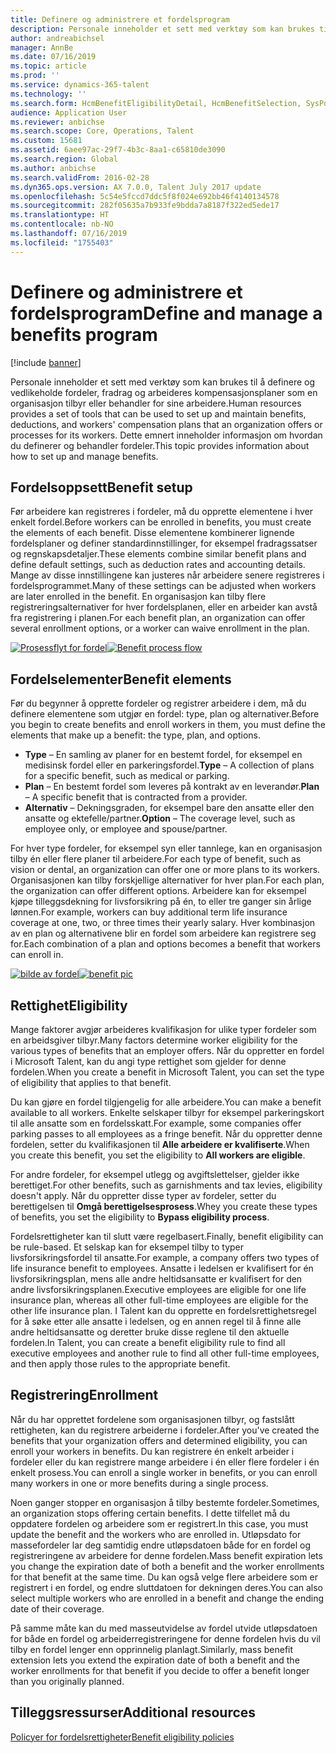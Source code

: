```yaml
---
title: Definere og administrere et fordelsprogram
description: Personale inneholder et sett med verktøy som kan brukes til å definere og vedlikeholde fordeler, fradrag og arbeideres kompensasjonsplaner som en organisasjon tilbyr eller behandler for sine arbeidere. Denne artikkelen inneholder informasjon om hvordan du definerer og behandler fordeler.
author: andreabichsel
manager: AnnBe
ms.date: 07/16/2019
ms.topic: article
ms.prod: ''
ms.service: dynamics-365-talent
ms.technology: ''
ms.search.form: HcmBenefitEligibilityDetail, HcmBenefitSelection, SysPolicyListPage, SysPolicySourceDocumentRuleType
audience: Application User
ms.reviewer: anbichse
ms.search.scope: Core, Operations, Talent
ms.custom: 15681
ms.assetid: 6aee97ac-29f7-4b3c-8aa1-c65810de3090
ms.search.region: Global
ms.author: anbichse
ms.search.validFrom: 2016-02-28
ms.dyn365.ops.version: AX 7.0.0, Talent July 2017 update
ms.openlocfilehash: 5c54e5fccd7ddc5f8f024e692bb46f4140134578
ms.sourcegitcommit: 282f05635a7b933fe9bdda7a8187f322ed5ede17
ms.translationtype: HT
ms.contentlocale: nb-NO
ms.lasthandoff: 07/16/2019
ms.locfileid: "1755403"
---
```

# <a name="define-and-manage-a-benefits-program"></a><span data-ttu-id="8461d-104">Definere og administrere et fordelsprogram</span><span class="sxs-lookup"><span data-stu-id="8461d-104">Define and manage a benefits program</span></span>

[!include [banner](includes/banner.md)]

<span data-ttu-id="8461d-105">Personale inneholder et sett med verktøy som kan brukes til å definere og vedlikeholde fordeler, fradrag og arbeideres kompensasjonsplaner som en organisasjon tilbyr eller behandler for sine arbeidere.</span><span class="sxs-lookup"><span data-stu-id="8461d-105">Human resources provides a set of tools that can be used to set up and maintain benefits, deductions, and workers' compensation plans that an organization offers or processes for its workers.</span></span> <span data-ttu-id="8461d-106">Dette emnert inneholder informasjon om hvordan du definerer og behandler fordeler.</span><span class="sxs-lookup"><span data-stu-id="8461d-106">This topic provides information about how to set up and manage benefits.</span></span>

<a name="benefit-setup"></a><span data-ttu-id="8461d-107">Fordelsoppsett</span><span class="sxs-lookup"><span data-stu-id="8461d-107">Benefit setup</span></span>
-------------

<span data-ttu-id="8461d-108">Før arbeidere kan registreres i fordeler, må du opprette elementene i hver enkelt fordel.</span><span class="sxs-lookup"><span data-stu-id="8461d-108">Before workers can be enrolled in benefits, you must create the elements of each benefit.</span></span> <span data-ttu-id="8461d-109">Disse elementene kombinerer lignende fordelsplaner og definer standardinnstillinger, for eksempel fradragssatser og regnskapsdetaljer.</span><span class="sxs-lookup"><span data-stu-id="8461d-109">These elements combine similar benefit plans and define default settings, such as deduction rates and accounting details.</span></span> <span data-ttu-id="8461d-110">Mange av disse innstillingene kan justeres når arbeidere senere registreres i fordelsprogrammet.</span><span class="sxs-lookup"><span data-stu-id="8461d-110">Many of these settings can be adjusted when workers are later enrolled in the benefit.</span></span> <span data-ttu-id="8461d-111">En organisasjon kan tilby flere registreringsalternativer for hver fordelsplanen, eller en arbeider kan avstå fra registrering i planen.</span><span class="sxs-lookup"><span data-stu-id="8461d-111">For each benefit plan, an organization can offer several enrollment options, or a worker can waive enrollment in the plan.</span></span> 

<span data-ttu-id="8461d-112">[![Prosessflyt for fordel](./media/benefit-process-flow1.png)](./media/benefit-process-flow1.png)</span><span class="sxs-lookup"><span data-stu-id="8461d-112">[![Benefit process flow](./media/benefit-process-flow1.png)](./media/benefit-process-flow1.png)</span></span>

## <a name="benefit-elements"></a><span data-ttu-id="8461d-113">Fordelselementer</span><span class="sxs-lookup"><span data-stu-id="8461d-113">Benefit elements</span></span>

<span data-ttu-id="8461d-114">Før du begynner å opprette fordeler og registrer arbeidere i dem, må du definere elementene som utgjør en fordel: type, plan og alternativer.</span><span class="sxs-lookup"><span data-stu-id="8461d-114">Before you begin to create benefits and enroll workers in them, you must define the elements that make up a benefit: the type, plan, and options.</span></span>

-   <span data-ttu-id="8461d-115">**Type** – En samling av planer for en bestemt fordel, for eksempel en medisinsk fordel eller en parkeringsfordel.</span><span class="sxs-lookup"><span data-stu-id="8461d-115">**Type** – A collection of plans for a specific benefit, such as medical or parking.</span></span>
-   <span data-ttu-id="8461d-116">**Plan** – En bestemt fordel som leveres på kontrakt av en leverandør.</span><span class="sxs-lookup"><span data-stu-id="8461d-116">**Plan** – A specific benefit that is contracted from a provider.</span></span>
-   <span data-ttu-id="8461d-117">**Alternativ** – Dekningsgraden, for eksempel bare den ansatte eller den ansatte og ektefelle/partner.</span><span class="sxs-lookup"><span data-stu-id="8461d-117">**Option** – The coverage level, such as employee only, or employee and spouse/partner.</span></span>

<span data-ttu-id="8461d-118">For hver type fordeler, for eksempel syn eller tannlege, kan en organisasjon tilby én eller flere planer til arbeidere.</span><span class="sxs-lookup"><span data-stu-id="8461d-118">For each type of benefit, such as vision or dental, an organization can offer one or more plans to its workers.</span></span> <span data-ttu-id="8461d-119">Organisasjonen kan tilby forskjellige alternativer for hver plan.</span><span class="sxs-lookup"><span data-stu-id="8461d-119">For each plan, the organization can offer different options.</span></span> <span data-ttu-id="8461d-120">Arbeidere kan for eksempel kjøpe tilleggsdekning for livsforsikring på én, to eller tre ganger sin årlige lønnen.</span><span class="sxs-lookup"><span data-stu-id="8461d-120">For example, workers can buy additional term life insurance coverage at one, two, or three times their yearly salary.</span></span> <span data-ttu-id="8461d-121">Hver kombinasjon av en plan og alternativene blir en fordel som arbeidere kan registrere seg for.</span><span class="sxs-lookup"><span data-stu-id="8461d-121">Each combination of a plan and options becomes a benefit that workers can enroll in.</span></span> 

<span data-ttu-id="8461d-122">[![bilde av fordel](./media/benefit-pic.png)](./media/benefit-pic.png)</span><span class="sxs-lookup"><span data-stu-id="8461d-122">[![benefit pic](./media/benefit-pic.png)](./media/benefit-pic.png)</span></span>

## <a name="eligibility"></a><span data-ttu-id="8461d-123">Rettighet</span><span class="sxs-lookup"><span data-stu-id="8461d-123">Eligibility</span></span>
<span data-ttu-id="8461d-124">Mange faktorer avgjør arbeideres kvalifikasjon for ulike typer fordeler som en arbeidsgiver tilbyr.</span><span class="sxs-lookup"><span data-stu-id="8461d-124">Many factors determine worker eligibility for the various types of benefits that an employer offers.</span></span> <span data-ttu-id="8461d-125">Når du oppretter en fordel i Microsoft Talent, kan du angi type rettighet som gjelder for denne fordelen.</span><span class="sxs-lookup"><span data-stu-id="8461d-125">When you create a benefit in Microsoft Talent, you can set the type of eligibility that applies to that benefit.</span></span> 

<span data-ttu-id="8461d-126">Du kan gjøre en fordel tilgjengelig for alle arbeidere.</span><span class="sxs-lookup"><span data-stu-id="8461d-126">You can make a benefit available to all workers.</span></span> <span data-ttu-id="8461d-127">Enkelte selskaper tilbyr for eksempel parkeringskort til alle ansatte som en fordelsskatt.</span><span class="sxs-lookup"><span data-stu-id="8461d-127">For example, some companies offer parking passes to all employees as a fringe benefit.</span></span> <span data-ttu-id="8461d-128">Når du oppretter denne fordelen, setter du kvalifikasjonen til **Alle arbeidere er kvalifiserte**.</span><span class="sxs-lookup"><span data-stu-id="8461d-128">When you create this benefit, you set the eligibility to **All workers are eligible**.</span></span> 

<span data-ttu-id="8461d-129">For andre fordeler, for eksempel utlegg og avgiftslettelser, gjelder ikke berettiget.</span><span class="sxs-lookup"><span data-stu-id="8461d-129">For other benefits, such as garnishments and tax levies, eligibility doesn't apply.</span></span> <span data-ttu-id="8461d-130">Når du oppretter disse typer av fordeler, setter du berettigelsen til **Omgå berettigelsesprosess**.</span><span class="sxs-lookup"><span data-stu-id="8461d-130">Whey you create these types of benefits, you set the eligibility to **Bypass eligibility process**.</span></span> 

<span data-ttu-id="8461d-131">Fordelsrettigheter kan til slutt være regelbasert.</span><span class="sxs-lookup"><span data-stu-id="8461d-131">Finally, benefit eligibility can be rule-based.</span></span> <span data-ttu-id="8461d-132">Et selskap kan for eksempel tilby to typer livsforsikringsfordel til ansatte.</span><span class="sxs-lookup"><span data-stu-id="8461d-132">For example, a company offers two types of life insurance benefit to employees.</span></span> <span data-ttu-id="8461d-133">Ansatte i ledelsen er kvalifisert for én livsforsikringsplan, mens alle andre heltidsansatte er kvalifisert for den andre livsforsikringsplanen.</span><span class="sxs-lookup"><span data-stu-id="8461d-133">Executive employees are eligible for one life insurance plan, whereas all other full-time employees are eligible for the other life insurance plan.</span></span> <span data-ttu-id="8461d-134">I Talent kan du opprette en fordelsrettighetsregel for å søke etter alle ansatte i ledelsen, og en annen regel til å finne alle andre heltidsansatte og deretter bruke disse reglene til den aktuelle fordelen.</span><span class="sxs-lookup"><span data-stu-id="8461d-134">In Talent, you can create a benefit eligibility rule to find all executive employees and another rule to find all other full-time employees, and then apply those rules to the appropriate benefit.</span></span>

## <a name="enrollment"></a><span data-ttu-id="8461d-135">Registrering</span><span class="sxs-lookup"><span data-stu-id="8461d-135">Enrollment</span></span>
<span data-ttu-id="8461d-136">Når du har opprettet fordelene som organisasjonen tilbyr, og fastslått rettigheten, kan du registrere arbeiderne i fordeler.</span><span class="sxs-lookup"><span data-stu-id="8461d-136">After you've created the benefits that your organization offers and determined eligibility, you can enroll your workers in benefits.</span></span> <span data-ttu-id="8461d-137">Du kan registrere én enkelt arbeider i fordeler eller du kan registrere mange arbeidere i én eller flere fordeler i én enkelt prosess.</span><span class="sxs-lookup"><span data-stu-id="8461d-137">You can enroll a single worker in benefits, or you can enroll many workers in one or more benefits during a single process.</span></span> 

<span data-ttu-id="8461d-138">Noen ganger stopper en organisasjon å tilby bestemte fordeler.</span><span class="sxs-lookup"><span data-stu-id="8461d-138">Sometimes, an organization stops offering certain benefits.</span></span> <span data-ttu-id="8461d-139">I dette tilfellet må du oppdatere fordelen og arbeidere som er registrert.</span><span class="sxs-lookup"><span data-stu-id="8461d-139">In this case, you must update the benefit and the workers who are enrolled in.</span></span> <span data-ttu-id="8461d-140">Utløpsdato for massefordeler lar deg samtidig endre utløpsdatoen både for en fordel og registreringene av arbeidere for denne fordelen.</span><span class="sxs-lookup"><span data-stu-id="8461d-140">Mass benefit expiration lets you change the expiration date of both a benefit and the worker enrollments for that benefit at the same time.</span></span> <span data-ttu-id="8461d-141">Du kan også velge flere arbeidere som er registrert i en fordel, og endre sluttdatoen for dekningen deres.</span><span class="sxs-lookup"><span data-stu-id="8461d-141">You can also select multiple workers who are enrolled in a benefit and change the ending date of their coverage.</span></span> 

<span data-ttu-id="8461d-142">På samme måte kan du med masseutvidelse av fordel utvide utløpsdatoen for både en fordel og arbeiderregistreringene for denne fordelen hvis du vil tilby en fordel lenger enn opprinnelig planlagt.</span><span class="sxs-lookup"><span data-stu-id="8461d-142">Similarly, mass benefit extension lets you extend the expiration date of both a benefit and the worker enrollments for that benefit if you decide to offer a benefit longer than you originally planned.</span></span>

<a name="additional-resources"></a><span data-ttu-id="8461d-143">Tilleggsressurser</span><span class="sxs-lookup"><span data-stu-id="8461d-143">Additional resources</span></span>
--------

[<span data-ttu-id="8461d-144">Policyer for fordelsrettigheter</span><span class="sxs-lookup"><span data-stu-id="8461d-144">Benefit eligibility policies</span></span>](benefit-eligibility-policies.md)



